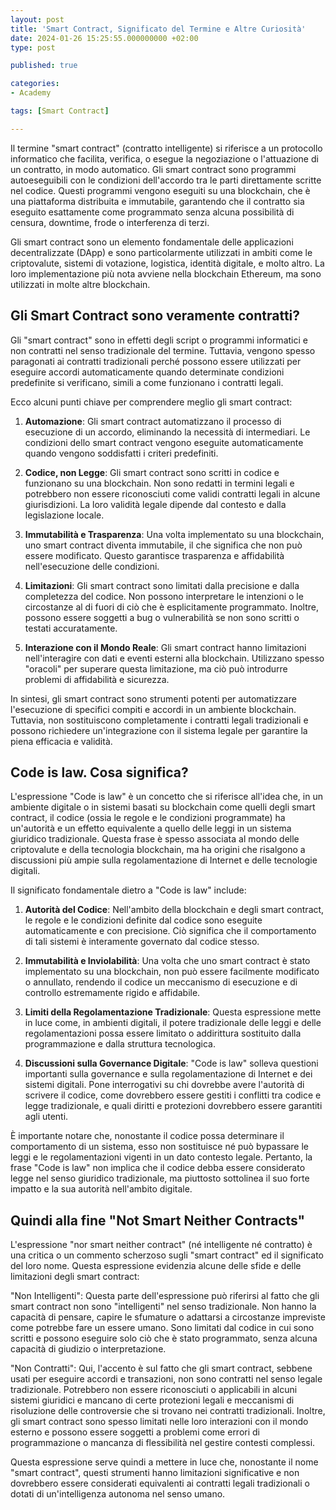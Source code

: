 ```yaml
---
layout: post
title: 'Smart Contract, Significato del Termine e Altre Curiosità'
date: 2024-01-26 15:25:55.000000000 +02:00
type: post

published: true

categories:
- Academy

tags: [Smart Contract]

---
```

Il termine "smart contract" (contratto intelligente) si riferisce a un protocollo informatico che facilita, verifica, o esegue la negoziazione o l'attuazione di un contratto, in modo automatico. Gli smart contract sono programmi autoeseguibili con le condizioni dell'accordo tra le parti direttamente scritte nel codice. Questi programmi vengono eseguiti su una blockchain, che è una piattaforma distribuita e immutabile, garantendo che il contratto sia eseguito esattamente come programmato senza alcuna possibilità di censura, downtime, frode o interferenza di terzi.

Gli smart contract sono un elemento fondamentale delle applicazioni decentralizzate (DApp) e sono particolarmente utilizzati in ambiti come le criptovalute, sistemi di votazione, logistica, identità digitale, e molto altro. La loro implementazione più nota avviene nella blockchain Ethereum, ma sono utilizzati in molte altre blockchain.


## Gli Smart Contract sono veramente contratti? 

Gli "smart contract" sono in effetti degli script o programmi informatici e non contratti nel senso tradizionale del termine. Tuttavia, vengono spesso paragonati ai contratti tradizionali perché possono essere utilizzati per eseguire accordi automaticamente quando determinate condizioni predefinite si verificano, simili a come funzionano i contratti legali.

Ecco alcuni punti chiave per comprendere meglio gli smart contract:

1. **Automazione**: Gli smart contract automatizzano il processo di esecuzione di un accordo, eliminando la necessità di intermediari. Le condizioni dello smart contract vengono eseguite automaticamente quando vengono soddisfatti i criteri predefiniti.

2. **Codice, non Legge**: Gli smart contract sono scritti in codice e funzionano su una blockchain. Non sono redatti in termini legali e potrebbero non essere riconosciuti come validi contratti legali in alcune giurisdizioni. La loro validità legale dipende dal contesto e dalla legislazione locale.

3. **Immutabilità e Trasparenza**: Una volta implementato su una blockchain, uno smart contract diventa immutabile, il che significa che non può essere modificato. Questo garantisce trasparenza e affidabilità nell'esecuzione delle condizioni.

4. **Limitazioni**: Gli smart contract sono limitati dalla precisione e dalla completezza del codice. Non possono interpretare le intenzioni o le circostanze al di fuori di ciò che è esplicitamente programmato. Inoltre, possono essere soggetti a bug o vulnerabilità se non sono scritti o testati accuratamente.

5. **Interazione con il Mondo Reale**: Gli smart contract hanno limitazioni nell'interagire con dati e eventi esterni alla blockchain. Utilizzano spesso "oracoli" per superare questa limitazione, ma ciò può introdurre problemi di affidabilità e sicurezza.

In sintesi, gli smart contract sono strumenti potenti per automatizzare l'esecuzione di specifici compiti e accordi in un ambiente blockchain. Tuttavia, non sostituiscono completamente i contratti legali tradizionali e possono richiedere un'integrazione con il sistema legale per garantire la piena efficacia e validità.

## Code is law. Cosa significa?

L'espressione "Code is law" è un concetto che si riferisce all'idea che, in un ambiente digitale o in sistemi basati su blockchain come quelli degli smart contract, il codice (ossia le regole e le condizioni programmate) ha un'autorità e un effetto equivalente a quello delle leggi in un sistema giuridico tradizionale. Questa frase è spesso associata al mondo delle criptovalute e della tecnologia blockchain, ma ha origini che risalgono a discussioni più ampie sulla regolamentazione di Internet e delle tecnologie digitali.

Il significato fondamentale dietro a "Code is law" include:

1. **Autorità del Codice**: Nell'ambito della blockchain e degli smart contract, le regole e le condizioni definite dal codice sono eseguite automaticamente e con precisione. Ciò significa che il comportamento di tali sistemi è interamente governato dal codice stesso.

2. **Immutabilità e Inviolabilità**: Una volta che uno smart contract è stato implementato su una blockchain, non può essere facilmente modificato o annullato, rendendo il codice un meccanismo di esecuzione e di controllo estremamente rigido e affidabile.

3. **Limiti della Regolamentazione Tradizionale**: Questa espressione mette in luce come, in ambienti digitali, il potere tradizionale delle leggi e delle regolamentazioni possa essere limitato o addirittura sostituito dalla programmazione e dalla struttura tecnologica.

4. **Discussioni sulla Governance Digitale**: "Code is law" solleva questioni importanti sulla governance e sulla regolamentazione di Internet e dei sistemi digitali. Pone interrogativi su chi dovrebbe avere l'autorità di scrivere il codice, come dovrebbero essere gestiti i conflitti tra codice e legge tradizionale, e quali diritti e protezioni dovrebbero essere garantiti agli utenti.

È importante notare che, nonostante il codice possa determinare il comportamento di un sistema, esso non sostituisce né può bypassare le leggi e le regolamentazioni vigenti in un dato contesto legale. Pertanto, la frase "Code is law" non implica che il codice debba essere considerato legge nel senso giuridico tradizionale, ma piuttosto sottolinea il suo forte impatto e la sua autorità nell'ambito digitale.

## Quindi alla fine "Not Smart Neither Contracts"

L'espressione "nor smart neither contract" (né intelligente né contratto) è una critica o un commento scherzoso sugli "smart contract" ed il significato del loro nome. Questa espressione evidenzia alcune delle sfide e delle limitazioni degli smart contract:

"Non Intelligenti": Questa parte dell'espressione può riferirsi al fatto che gli smart contract non sono "intelligenti" nel senso tradizionale. Non hanno la capacità di pensare, capire le sfumature o adattarsi a circostanze impreviste come potrebbe fare un essere umano. Sono limitati dal codice in cui sono scritti e possono eseguire solo ciò che è stato programmato, senza alcuna capacità di giudizio o interpretazione.

"Non Contratti": Qui, l'accento è sul fatto che gli smart contract, sebbene usati per eseguire accordi e transazioni, non sono contratti nel senso legale tradizionale. Potrebbero non essere riconosciuti o applicabili in alcuni sistemi giuridici e mancano di certe protezioni legali e meccanismi di risoluzione delle controversie che si trovano nei contratti tradizionali. Inoltre, gli smart contract sono spesso limitati nelle loro interazioni con il mondo esterno e possono essere soggetti a problemi come errori di programmazione o mancanza di flessibilità nel gestire contesti complessi.

Questa espressione serve quindi a mettere in luce che, nonostante il nome "smart contract", questi strumenti hanno limitazioni significative e non dovrebbero essere considerati equivalenti ai contratti legali tradizionali o dotati di un'intelligenza autonoma nel senso umano.

